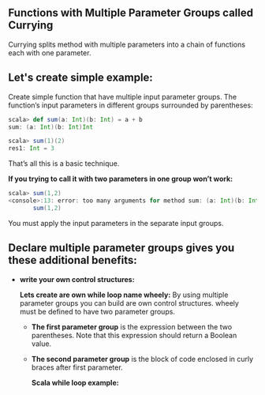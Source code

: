 ## Functions with Multiple Parameter Groups called Currying
Currying splits method with multiple parameters into a chain of functions each with one parameter.

## Let's create simple example:

Create simple function that have multiple input parameter groups.  The function’s input parameters in different groups surrounded by parentheses:
```scala
scala> def sum(a: Int)(b: Int) = a + b
sum: (a: Int)(b: Int)Int

scala> sum(1)(2)
res1: Int = 3
```
That’s all this is a basic technique.

**If you trying to call it with two parameters in one group won’t work:**
```scala
scala> sum(1,2)
<console>:13: error: too many arguments for method sum: (a: Int)(b: Int)Int
       sum(1,2)
```
You must apply the input parameters in the separate input groups.

## Declare multiple parameter groups gives you these additional benefits:

 - **write your own control structures:**

	**Lets create are own while loop name wheely:**  By using multiple parameter groups you can build are own control structures. wheely must be defined to have two parameter groups.
	

	 - **The first parameter group** is the expression between the two parentheses. Note that this expression should return a Boolean value.
	 - **The second parameter group** is the block of code enclosed in curly braces after first parameter.

		**Scala while loop example:**
		

<!--stackedit_data:
eyJoaXN0b3J5IjpbNjc5MzMyMzY1LC00MDM5Nzc0NjEsLTE3Mz
IyMzg3OTgsMjAzNjY4NjYxMiw0Njg5OTAyOTYsMTI3NDk2NTg1
Miw4MTc4NjE4MTMsNTIxMjc0MjkzLC0zMDcyOTI0NywxMjE1MT
MyNTMyLC0xMzQzMTg2MDQ3LDE4NjYzNzMwMTMsLTExOTI3NzQ3
NTUsOTc2MTQ3NDczLC04OTM3Njg4NCwtMTA3OTQzNDEzNywtNT
Y1MTEzNjM3LC0xNTY5OTA0MTQyLDE4MTQ4MzQ0MjcsMjAyNzA1
NjY3M119
-->